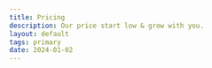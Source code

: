 ```yaml
---
title: Pricing
description: Our price start low & grow with you.
layout: default
tags: primary
date: 2024-01-02
---
```


